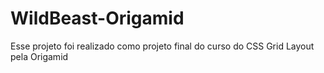 # WildBeast-Origamid
Esse projeto foi realizado como projeto final do curso do CSS Grid Layout pela Origamid
